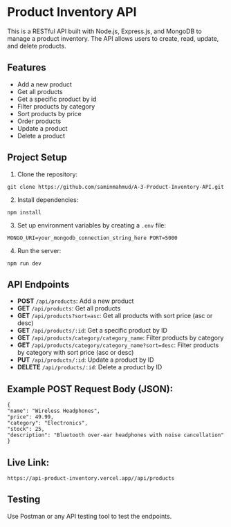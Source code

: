 # Product Inventory API

This is a RESTful API built with Node.js, Express.js, and MongoDB to manage a product inventory. The API allows users to create, read, update, and delete products.

## Features

-   Add a new product
-   Get all products
-   Get a specific product by id
-   Filter products by category
-   Sort products by price
-   Order products
-   Update a product
-   Delete a product

## Project Setup

1. Clone the repository:

```
git clone https://github.com/saminmahmud/A-3-Product-Inventory-API.git
```

2. Install dependencies:
```
npm install
```
3. Set up environment variables by creating a `.env` file:
```
MONGO_URI=your_mongodb_connection_string_here PORT=5000
```
4. Run the server:
```
npm run dev
```

## API Endpoints
- **POST** `/api/products`: Add a new product
- **GET** `/api/products`: Get all products
- **GET** `/api/products?sort=asc`: Get all products with sort price (asc or desc)
- **GET** `/api/products/:id`: Get a specific product by ID
- **GET** `/api/products/category/category_name`: Filter products by category
- **GET** `/api/products/category/category_name?sort=desc`: Filter products by category with sort price (asc or desc)
- **PUT** `/api/products/:id`: Update a product by ID
- **DELETE** `/api/products/:id`: Delete a product by ID

## Example POST Request Body (JSON):
```
{ 
"name": "Wireless Headphones", 
"price": 49.99, 
"category": "Electronics", 
"stock": 25, 
"description": "Bluetooth over-ear headphones with noise cancellation" 
}
```
## Live Link:
```
https://api-product-inventory.vercel.app//api/products
```
## Testing

Use Postman or any API testing tool to test the endpoints.

